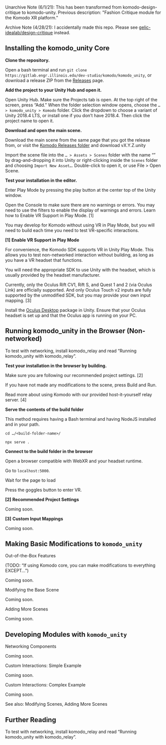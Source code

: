 Unarchive Note (6/1/21): This has been transformed from komodo-design-critique to komodo-unity. Previous description: "Fashion Critique module for the Komodo XR platform."

Archive Note (4/28/21): I accidentally made this repo. Please see [gelic-idealab/design-critique](https://github.com/gelic-idealab/design-critique) instead. 

## Installing the komodo_unity Core

**Clone the repository.** 

Open a bash terminal and run `git clone https://gitlab.engr.illinois.edu/dev-studio/komodo/komodo_unity`, or download a release ZIP from the [Releases](https://gitlab.engr.illinois.edu/dev-studio/komodo/komodo_unity/-/releases/) page. 

**Add the project to your Unity Hub and open it.**

Open Unity Hub. Make sure the Projects tab is open. At the top right of the screen, press “Add.” When the folder selection window opens, choose the  `… > komodo_unity > Komodo` folder. Click the dropdown to choose a variant of Unity 2018.4 LTS, or install one if you don’t have 2018.4. Then click the project name to open it. 

**Download and open the main scene.** 

Download the main scene from the same page that you got the release from, or visit the [Komodo Releases folder](https://uofi.box.com/s/gsrtdj8bfyxet3gssnefif8d30cpvpk6) and download vX.Y.Z.unity

Import the scene file into the `… > Assets > Scenes` folder with the name “<name>” by drag-and-dropping it into Unity or right-clicking inside the `Scenes` folder and choosing `Import New Asset…`. Double-click to open it, or use File > Open Scene.

**Test your installation in the editor.**

Enter Play Mode by pressing the play button at the center top of the Unity window. 

Open the Console to make sure there are no warnings or errors. You may need to use the filters to enable the display of warnings and errors. 
Learn how to Enable VR Support in Play Mode. [1] 

You may develop for Komodo without using VR in Play Mode, but you will need to build each time you need to test VR-specific interactions.

**[1]** **Enable VR Support in Play Mode**

For convenience, the Komodo SDK supports VR in Unity Play Mode. This allows you to test non-networked interaction without building, as long as you have a VR headset that functions. 

You will need the appropriate SDK to use Unity with the headset, which is usually provided by the headset manufacturer. 

Currently, only the Oculus Rift CV1, Rift S, and Quest 1 and 2 (via Oculus Link) are officially supported. And only Oculus Touch v2 inputs are fully supported by the unmodified SDK, but you may provide your own input mapping. [3]

Install the [Oculus Desktop](https://docs.unity3d.com/Packages/com.unity.xr.oculus.standalone@1.38/manual/index.html) package in Unity. 
Ensure that your Oculus headset is set up and that the Oculus app is running on your PC.

## Running komodo_unity in the Browser (Non-networked)

To test with networking, install komodo_relay and read “Running komodo_unity with komodo_relay”. 

**Test your installation in the browser by building.**

Make sure you are following our recommended project settings. [2]

If you have not made any modifications to the scene, press Build and Run. 

Read more about using Komodo with our provided host-it-yourself relay server. [4]

**Serve the contents of the build folder**

This method requires having a Bash terminal and having NodeJS installed and in your path. 

`cd …/<build-folder-name>/`

`npx serve .`

**Connect to the build folder in the browser** 

Open a browser compatible with WebXR and your headset runtime. 

Go to `localhost:5000`.

Wait for the page to load

Press the goggles button to enter VR.

**[2]** **Recommended Project Settings**

Coming soon. 

**[3]** **Custom Input Mappings**

Coming soon.

## Making Basic Modifications to `komodo_unity`

Out-of-the-Box Features

(TODO: “If using Komodo core, you can make modifications to everything EXCEPT…”)

Coming soon. 

Modifying the Base Scene

Coming soon. 

Adding More Scenes

Coming soon.

## Developing Modules with `komodo_unity`

Networking Components

Coming soon. 

Custom Interactions: Simple Example

Coming soon. 

Custom Interactions: Complex Example

Coming soon. 

See also: Modifying Scenes, Adding More Scenes

## Further Reading

To test with networking, install komodo_relay and read “Running komodo_unity with komodo_relay”. 

